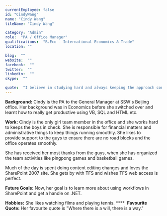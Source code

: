 ```yaml
---
currentEmployee: false
id: "CindyWang"
name: "Cindy Wang"
tileName: "Cindy Wang"

category: "Admin"
role:  "PA / Office Manager"
qualifications:  "B.Eco - International Economics & Trade"
location: ""

blog:  ""
website:  ""
facebook:  ""
twitter:  ""
linkedin:  ""
skype:  ""

quote:  "I believe in studying hard and always keeping the approach consistent. This way you and the team get more quality and are more productive."
---
```


**Background:**
Cindy is the PA to the General Manager at SSW's Beijing office. Her background was in Economics before she switched over and learnt how to really get productive using VB, SQL and HTML etc. 

**Work:**
Cindy is the only girl team member in the office and she works hard to keeps the boys in check. She is responsible for financial matters and administrative things to keep things running smoothly. She likes to provide support to the guys to ensure there are no road blocks and the office operates smoothly. 

She has received her most thanks from the guys, when she has organized the team activities like pingpong games and basketball games.

Much of the day is spent doing content editing changes and loves the SharePoint 2007 site. She gets by with TFS and wishes TFS web access is perfect.

**Future Goals:**
Now, her goal is to learn more about using workflows in SharePoint and get a handle on .NET.

**Hobbies:**
She likes watching films and playing tennis.
**** 
**Favourite Quote:**
Her favourite quote is "Where there is a will, there is a way." 